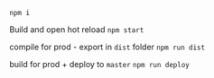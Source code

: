 
`npm i`

Build and open hot reload
`npm start`

compile for prod - export in `dist` folder
`npm run dist`

build for prod + deploy to `master`
`npm run deploy`
